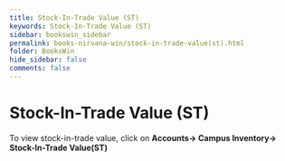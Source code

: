 ```yaml
---
title: Stock-In-Trade Value (ST)
keywords: Stock-In-Trade Value (ST)
sidebar: bookswin_sidebar
permalink: books-nirvana-win/stock-in-trade-value(st).html
folder: BooksWin
hide_sidebar: false
comments: false
---
```


# Stock-In-Trade Value (ST)

To view stock-in-trade value, click on **Accounts-> Campus Inventory-> Stock-In-Trade Value(ST)**
